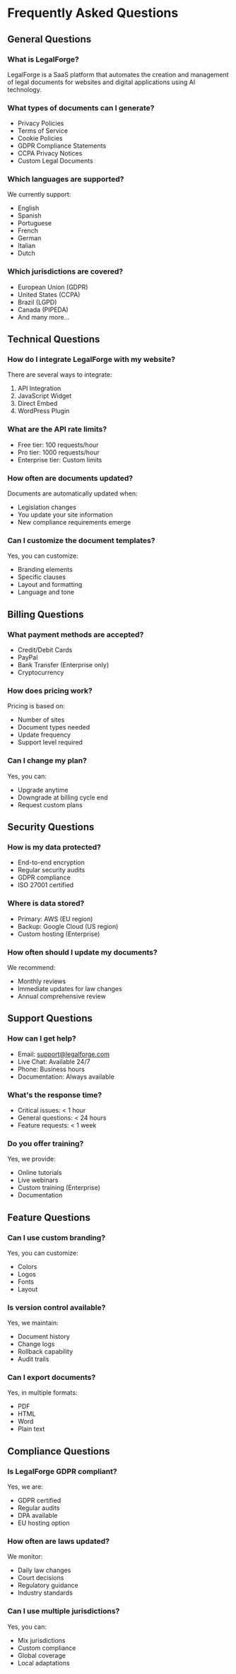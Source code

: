 # Frequently Asked Questions

## General Questions

### What is LegalForge?
LegalForge is a SaaS platform that automates the creation and management of legal documents for websites and digital applications using AI technology.

### What types of documents can I generate?
- Privacy Policies
- Terms of Service
- Cookie Policies
- GDPR Compliance Statements
- CCPA Privacy Notices
- Custom Legal Documents

### Which languages are supported?
We currently support:
- English
- Spanish
- Portuguese
- French
- German
- Italian
- Dutch

### Which jurisdictions are covered?
- European Union (GDPR)
- United States (CCPA)
- Brazil (LGPD)
- Canada (PIPEDA)
- And many more...

## Technical Questions

### How do I integrate LegalForge with my website?

There are several ways to integrate:
1. API Integration
2. JavaScript Widget
3. Direct Embed
4. WordPress Plugin

### What are the API rate limits?
- Free tier: 100 requests/hour
- Pro tier: 1000 requests/hour
- Enterprise tier: Custom limits

### How often are documents updated?
Documents are automatically updated when:
- Legislation changes
- You update your site information
- New compliance requirements emerge

### Can I customize the document templates?
Yes, you can customize:
- Branding elements
- Specific clauses
- Layout and formatting
- Language and tone

## Billing Questions

### What payment methods are accepted?
- Credit/Debit Cards
- PayPal
- Bank Transfer (Enterprise only)
- Cryptocurrency

### How does pricing work?
Pricing is based on:
- Number of sites
- Document types needed
- Update frequency
- Support level required

### Can I change my plan?
Yes, you can:
- Upgrade anytime
- Downgrade at billing cycle end
- Request custom plans

## Security Questions

### How is my data protected?
- End-to-end encryption
- Regular security audits
- GDPR compliance
- ISO 27001 certified

### Where is data stored?
- Primary: AWS (EU region)
- Backup: Google Cloud (US region)
- Custom hosting (Enterprise)

### How often should I update my documents?
We recommend:
- Monthly reviews
- Immediate updates for law changes
- Annual comprehensive review

## Support Questions

### How can I get help?
- Email: support@legalforge.com
- Live Chat: Available 24/7
- Phone: Business hours
- Documentation: Always available

### What's the response time?
- Critical issues: < 1 hour
- General questions: < 24 hours
- Feature requests: < 1 week

### Do you offer training?
Yes, we provide:
- Online tutorials
- Live webinars
- Custom training (Enterprise)
- Documentation

## Feature Questions

### Can I use custom branding?
Yes, you can customize:
- Colors
- Logos
- Fonts
- Layout

### Is version control available?
Yes, we maintain:
- Document history
- Change logs
- Rollback capability
- Audit trails

### Can I export documents?
Yes, in multiple formats:
- PDF
- HTML
- Word
- Plain text

## Compliance Questions

### Is LegalForge GDPR compliant?
Yes, we are:
- GDPR certified
- Regular audits
- DPA available
- EU hosting option

### How often are laws updated?
We monitor:
- Daily law changes
- Court decisions
- Regulatory guidance
- Industry standards

### Can I use multiple jurisdictions?
Yes, you can:
- Mix jurisdictions
- Custom compliance
- Global coverage
- Local adaptations